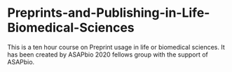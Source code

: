 # Preprints-and-Publishing-in-Life-Biomedical-Sciences
This is a ten hour course on Preprint usage in life or biomedical sciences. It has been created by ASAPbio 2020 fellows group with the support of ASAPbio.
